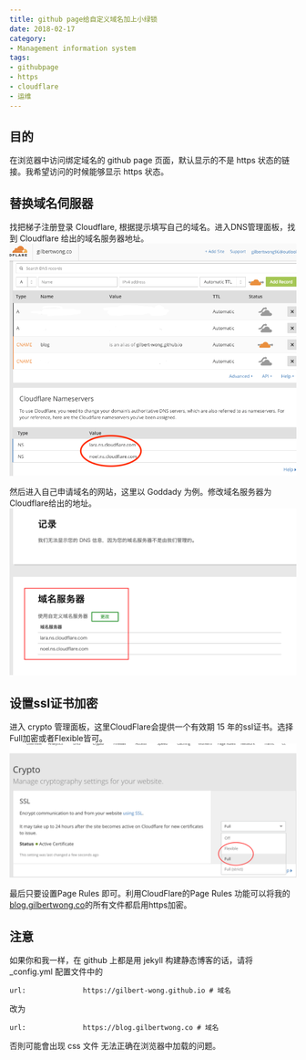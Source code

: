 ```yaml
---
title: github page给自定义域名加上小绿锁
date: 2018-02-17
category: 
- Management information system
tags:
- githubpage
- https
- cloudflare
- 运维
---
```


## 目的
在浏览器中访问绑定域名的 github page 页面，默认显示的不是 https 状态的链接。我希望访问的时候能够显示 https 状态。

## 替换域名伺服器
找把梯子注册登录 Cloudflare, 根据提示填写自己的域名。进入DNS管理面板，找到 Cloudflare 给出的域名服务器地址。
![](/images/2018-02-17-githubpage-https-1.png)

然后进入自己申请域名的网站，这里以 Goddady 为例。修改域名服务器为Cloudflare给出的地址。
![](/images/2018-02-17-githubpage-https-2.png)

## 设置ssl证书加密
进入 crypto 管理面板，这里CloudFlare会提供一个有效期 15 年的ssl证书。选择Full加密或者Flexible皆可。
![](/images/2018-02-17-githubpage-https-3.png)

最后只要设置Page Rules 即可。利用CloudFlare的Page Rules 功能可以将我的 [blog.gilbertwong.co](https://blog.gilbertwong.co)的所有文件都启用https加密。

## 注意
如果你和我一样，在 github 上都是用 jekyll 构建静态博客的话，请将 _config.yml 配置文件中的
```
url:              https://gilbert-wong.github.io # 域名
```

改为

```
url:              https://blog.gilbertwong.co # 域名
```

否則可能會出现 css 文件 无法正确在浏览器中加载的问题。
